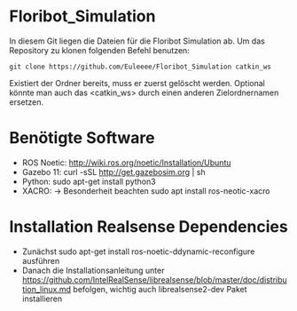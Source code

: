 # Floribot_Simulation

In diesem Git liegen die Dateien für die Floribot Simulation ab.
Um das Repository zu klonen folgenden Befehl benutzen:

    git clone https://github.com/Euleeee/Floribot_Simulation catkin_ws

Existiert der Ordner bereits, muss er zuerst gelöscht werden. Optional könnte man auch das <catkin_ws> durch einen anderen Zielordnernamen ersetzen.

# Benötigte Software
-   ROS Noetic: http://wiki.ros.org/noetic/Installation/Ubuntu 
-   Gazebo 11:
    curl -sSL http://get.gazebosim.org | sh
-   Python: 
    sudo apt-get install python3 
-   XACRO: -> Besonderheit beachten
    sudo apt install ros-neotic-xacro 
    
# Installation Realsense Dependencies

-	Zunächst sudo apt-get install ros-noetic-ddynamic-reconfigure ausführen
-	Danach die Installationsanleitung unter https://github.com/IntelRealSense/librealsense/blob/master/doc/distribution_linux.md befolgen, wichtig auch librealsense2-dev Paket installieren
